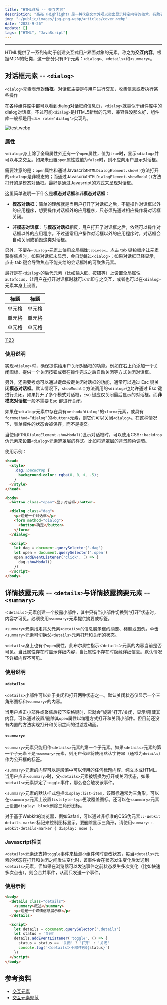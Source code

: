 ```yaml
---
title: "HTML详解 -- 交互内容"
description: "高亮（Highlight）是一种改变文本外观以突出显示特定内容的技术，有助于提高文本的可读性和信息传达效果。通常用于强调或突出显示文本中的范围内容，帮助读者快速识别重要内容。高亮通常通过改变文本的颜色、背景色或字体样式（如加粗或斜体）来实现。比如在复制文本内容时，选择的文本默认会出现蓝色背景跟字体变白，这就是一种高亮效果。"
img: "~/public/images/jpg-png-webp/articles/cover.webp"
date: "2023-9-26"
update: []
tags: ["HTML", "JavaScript"]
---
```


---
HTML提供了一系列有助于创建交互式用户界面对象的元素。称之为**交互内容**。根据MDN的归类，这一部分只有3个元素：`<dialog>`、`<details>`和`<summary>`。

## 对话框元素 -- `<dialog>`
`<dialog>`元素表示**对话框**。对话框主要是与用户进行交互，收集信息或者执行某些操作

在各种组件库中都可以看到dialog对话框的信息页，`<dialog>`就类似于组件库中的dialog对话框。不过可能`<dialog>`是HTML5新增的元素，兼容性没那么好，组件库一般都是用`<div role='dialog'>`实现的。

![test.webp](~/public/images/jpg-png-webp/articles/test.webp)

### 属性
`<dialog>`身上除了全局属性外还有一个`open`属性，值为`true`时，显示`<dialog>`并可以与之交互。如果未设置`open`属性或值为`false`时，则不应向用户显示对话框。

需要注意的是：`open`属性和通过Javascript`HTMLDialogElement.show()`方法打开的`<dialog>`是非模态的；而通过Javascript`HTMLDialogElement.showModal()`方法打开的是模态对话框。最好是通过Javascript的方式来呈现对话框。

这里简单说明一下什么是**模态对话框**和**非模态对话框**：
- **模态对话框**：简单的理解就是当用户打开了对话框之后，不能操作对话框以外的应用程序，想要操作对话框外的应用程序，只必须先通过相应操作将对话框关闭。

- **非模态对话框**：与**模态对话框**相反，用户打开了对话框之后，依然可以操作对话框以外的应用程序。不过通常用户操作对话框以外的应用程序时，对话框会自动关闭或销毁这类对话框。

另外，不要在`<dialog>`元素上使用全局属性`tabindex`。点击 tab 键按顺序让元素获得焦点时，如果对话框未显示，会自动跳过`<dialog>`；如果对话框已经显示，点击 tab 键会导致焦点不能交给的会话框外的可聚焦元素。

最好是在`<dialog>`的后代元素（比如输入框、按钮等）上设置全局属性`autofocus`，让用户在打开对话框时就可以立即与之交互，或者也可以在`<dialog>`元素本身上设置。

| 标题 | 标题 |
| --- | --- |
| 单元格 | 单元格 |
| 单元格 | 单元格 |
| 单元格 | 单元格 |

[1123](https://www.baidu.com)

### 使用说明
实现`<dialog>`时，确保提供给用户关闭对话框的功能。例如在右上角添加一个关闭图标、提供一个关闭按钮或者在操作完成之后自动关闭等方式关闭对话框。

另外，还需要考虑可以通过键盘按键关闭对话框的功能，通常可以通过 Esc 键关闭**模态对话框**。默认情况下，`showModal()`方法调用的`<dialog>`也允许通过 Esc 键进行关闭。如果打开了多个模式对话框，Esc 键应仅关闭最后显示的对话框。而**非模态对话框**一般不需要 Esc 键进行关闭。

如果在`<dialog>`元素中存在具有`method="dialog"`的`<form>`元素，或具有`formmethod=“dialog”`的`<button>`元素，则它们可以关闭`<dialog>`。在这种情况下，表单控件的状态会被保存，而不是提交。

当使用`HTMLDialogElement.showModal()`显示对话框时，可以使用CSS`::backdrop`伪元素来设置`<dialog>`元素遮罩层的样式。比如将遮罩层的背景颜色调暗。

使用示例：

```html
<head>
  <style>
    .dag::backdrop {
      background-color: rgba(0, 0, 0, .5);
    }
  </style>
</head>

<body>
  <button class="open">显示对话框</button>

  <dialog class="dag">
    <p>这是一个对话框</p>
    <form method="dialog">
      <button>确定</button>
    </form>
  </dialog>

  <script>
    let dag = document.querySelector('.dag')
    let open = document.querySelector('.open')
    open.addEventListener('click', () => {
      dag.showModal()
    })
  </script>
</body>
```

## 详情披露元素 -- `<details>`与详情披露摘要元素 -- `<summary>`
`＜details＞`元素创建一个披露小部件，其中只有当小部件切换到“打开”状态时，内容才可见。必须使用`<summary>`元素提供摘要或标签。

`<summary>`元素指定其父元素`<details>`的信息展示框的摘要、标题或图例。单击`<summary>`元素可切换父`<details>`元素打开和关闭的状态。

`<details>`身上也有个`open`属性，此布尔属性指示`＜details＞`元素的内容当前是否可见。当此属性存在时显示详细内容，当此属性不存在时隐藏详细信息。默认情况下详细内容不可见。

### 使用说明
#### `<details>`
`<details>`小部件可以处于关闭和打开两种状态之一。默认关闭状态仅显示一个三角形图标和`<summary>`的内容。

当用户点击小部件或聚焦后按下空格键时，它就会“旋转”打开/关闭，显示/隐藏其内容。可以通过设置/删除其`open`属性以编程方式打开和关闭小部件。但目前还没有内置的方法实现打开和关闭之间的过渡或动画。

#### `<summary>`
`<summary>`元素只能用作`<details>`元素的第一个子元素。如果`<details>`元素的第一个子元素不是`<summary>`元素，则用户代理将使用默认字符串（通常为`details`）作为公开框的标签。

`<summary>`元素的内容可以是段落中可以使用的任何标题内容、纯文本或HTML。当用户点击`<summary>`时，父`<details>`元素被切换为打开或关闭状态，如果`<details>`元素绑定了`toggle`事件，那么也会触发该事件。

`<summary>`元素的默认样式包括`display:list-item`，该图标通常为三角形。可以在`<summary>`元素上设置`liststyle-type`更改覆盖图标。还可以在`<summary>`元素上设置`display: block`删除三角形图标。

对于基于Webkit的浏览器，例如Safari，可以通过非标准的CSS伪元素`::-Webkit details-marker`标记来控制图标显示。要删除显示三角形，请使用`summary::-webkit-details-marker { display: none }`.

### Javascript相关
`<details>`元素还支持`toggle`事件来检测小组件何时更改状态，每当`<details>`元素的状态在打开和关闭之间发生变化时，该事件会在状态发生变化后发送到`<details>`元素，但如果在浏览器可以发送事件之前状态发生多次变化（比如快速多次点击），则会合并事件，从而只发送一个事件。

### 使用示例
```html
<body>
  <details class="details">
    <summary>概述</summary>
    <p>这是一个详情信息展示框</p>
  </details>

  <script>
    let details = document.querySelector('.details')
    let status = '关闭'
    details.addEventListener('toggle', () => {
      status = status == '关闭' ? '打开' : '关闭'
      console.log(`＜details＞小部件已${status}`)
    })
  </script>
</body>
```

## 参考资料
- [交互元素](https://developer.mozilla.org/zh-CN/docs/Web/HTML/Element)
- [交互元素规范](https://html.spec.whatwg.org/multipage/interactive-elements.html)